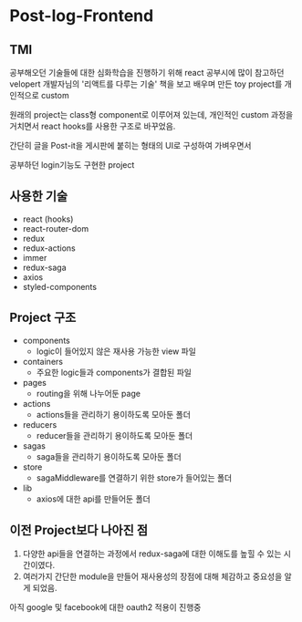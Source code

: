 # Post-log-Frontend

## TMI

공부해오던 기술들에 대한 심화학습을 진행하기 위해 react 공부시에 많이 참고하던 velopert 개발자님의 '리액트를 다루는 기술' 책을 보고 배우며 만든 toy project를 개인적으로 custom

원래의 project는 class형 component로 이루어져 있는데, 개인적인 custom 과정을 거치면서 react hooks를 사용한 구조로 바꾸었음.

간단히 글을 Post-it을 게시판에 붙히는 형태의 UI로 구성하여 가벼우면서 

공부하던 login기능도 구현한 project


## 사용한 기술

- react (hooks)
- react-router-dom
- redux
- redux-actions
- immer
- redux-saga
- axios
- styled-components

## Project 구조

- components
    - logic이 들어있지 않은 재사용 가능한 view 파일
- containers
    - 주요한 logic들과 components가 결합된 파일
- pages
    - routing을 위해 나누어둔 page
- actions
    - actions들을 관리하기 용이하도록 모아둔 폴더
- reducers
    - reducer들을 관리하기 용이하도록 모아둔 폴더
- sagas
    - saga들을 관리하기 용이하도록 모아둔 폴더
- store
    - sagaMiddleware를 연결하기 위한 store가 들어있는 폴더
- lib
    - axios에 대한 api를 만들어둔 폴더


## 이전 Project보다 나아진 점

1. 다양한 api들을 연결하는 과정에서 redux-saga에 대한 이해도를 높힐 수 있는 시간이였다.
2. 여러가지 간단한 module을 만들어 재사용성의 장점에 대해 체감하고 중요성을 알게 되었음.

아직 google 및 facebook에 대한 oauth2 적용이 진행중
